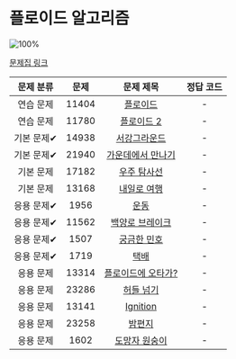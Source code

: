 # 플로이드 알고리즘

![100%](https://progress-bar.dev/0/?scale=15&title=progress&width=500&color=babaca&suffix=/15)

[문제집 링크](https://www.acmicpc.net/workbook/view/10318)

| 문제 분류 | 문제 | 문제 제목 | 정답 코드 |
| :--: | :--: | :--: | :--: |
| 연습 문제 | 11404 | [플로이드](https://www.acmicpc.net/problem/11404) | - |
| 연습 문제 | 11780 | [플로이드 2](https://www.acmicpc.net/problem/11780) | - |
| 기본 문제✔ | 14938 | [서강그라운드](https://www.acmicpc.net/problem/14938) | - |
| 기본 문제✔ | 21940 | [가운데에서 만나기](https://www.acmicpc.net/problem/21940) | - |
| 기본 문제 | 17182 | [우주 탐사선](https://www.acmicpc.net/problem/17182) | - |
| 기본 문제 | 13168 | [내일로 여행](https://www.acmicpc.net/problem/13168) | - |
| 응용 문제✔ | 1956 | [운동](https://www.acmicpc.net/problem/1956) | - |
| 응용 문제✔ | 11562 | [백양로 브레이크](https://www.acmicpc.net/problem/11562) | - |
| 응용 문제✔ | 1507 | [궁금한 민호](https://www.acmicpc.net/problem/1507) | - |
| 응용 문제✔ | 1719 | [택배](https://www.acmicpc.net/problem/1719) | - |
| 응용 문제 | 13314 | [플로이드에 오타가?](https://www.acmicpc.net/problem/13314) | - |
| 응용 문제 | 23286 | [허들 넘기](https://www.acmicpc.net/problem/23286) | - |
| 응용 문제 | 13141 | [Ignition](https://www.acmicpc.net/problem/13141) | - |
| 응용 문제 | 23258 | [밤편지](https://www.acmicpc.net/problem/23258) | - |
| 응용 문제 | 1602 | [도망자 원숭이](https://www.acmicpc.net/problem/1602) | - |
